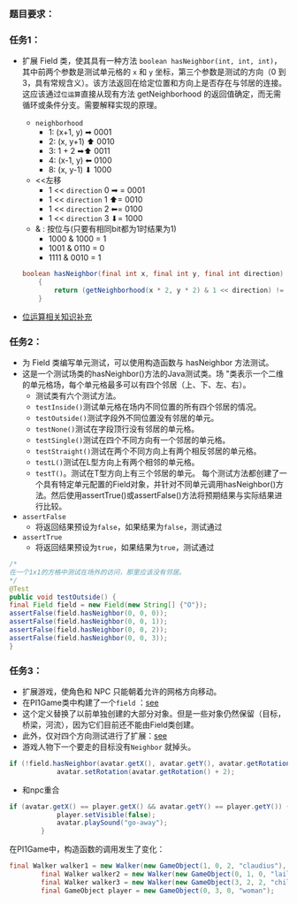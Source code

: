 ### 题目要求：

### 任务1：

- 扩展 Field 类，使其具有一种方法 `boolean hasNeighbor(int, int, int)`，其中前两个参数是测试单元格的 `x` 和 `y` 坐标，第三个参数是测试的方向（0 到 3，具有常规含义）。该方法返回在给定位置和方向上是否存在与邻居的连接。这应该通过`位运算`直接从现有方法 getNeighborhood 的返回值确定，而无需循环或条件分支。需要解释实现的原理。
    - `neighborhood`
        - 1: (x+1, y)  ➡     0001
        - 2: (x, y+1)  ⬆     0010
        - 3: 1 + 2    ➡⬆  0011
        - 4: (x-1, y)   ⬅     0100
        - 8: (x, y-1)   ⬇     1000
    - <<左移
        - 1 << `direction` 0 ➡ = 0001
        - 1 << `direction` 1 ⬆= 0010
        - 1 << `direction` 2 ⬅= 0100
        - 1 << `direction` 3 ⬇= 1000
    - & : 按位与(只要有相同bit都为1时结果为1)
        - 1000 & 1000 = 1
        - 1001 & 0110 = 0
        - 1111 & 0010 = 1
    
    ```java
    boolean hasNeighbor(final int x, final int y, final int direction)
        {
            return (getNeighborhood(x * 2, y * 2) & 1 << direction) != 0;
        }
    ```
    
- [位运算相关知识补充](https://www.runoob.com/w3cnote/bit-operation.html)

### 任务2：

- 为 Field 类编写单元测试，可以使用构造函数与 hasNeighbor 方法测试。
- 这是一个测试场类的hasNeighbor()方法的Java测试类。场 "类表示一个二维的单元格场，每个单元格最多可以有四个邻居（上、下、左、右）。
    - 测试类有六个测试方法。
    - `testInside()`测试单元格在场内不同位置的所有四个邻居的情况。
    - `testOutside()`测试字段外不同位置没有邻居的单元。
    - `testNone()`测试在字段顶行没有邻居的单元格。
    - `testSingle()`测试在四个不同方向有一个邻居的单元格。
    - `testStraight()`测试在两个不同方向上有两个相反邻居的单元格。
    - `testL()`测试在L型方向上有两个相邻的单元格。
    - `testT()`。测试在T型方向上有三个邻居的单元。
    每个测试方法都创建了一个具有特定单元配置的Field对象，并针对不同单元调用hasNeighbor()方法。然后使用assertTrue()或assertFalse()方法将预期结果与实际结果进行比较。
- `assertFalse`
    - 将返回结果预设为`false`，如果结果为`false`，测试通过
- `assertTrue`
    - 将返回结果预设为`true`，如果结果为`true`，测试通过

```java
/*
在一个1x1的方格中测试在场外的访问，那里应该没有邻居。
*/
@Test
public void testOutside() {
final Field field = new Field(new String[] {"O"});
assertFalse(field.hasNeighbor(0, 0, 0));
assertFalse(field.hasNeighbor(0, 0, 1));
assertFalse(field.hasNeighbor(0, 0, 2));
assertFalse(field.hasNeighbor(0, 0, 3));
}
```

### 任务3：

- 扩展游戏，使角色和 NPC 只能朝着允许的网格方向移动。
- 在PI1Game类中构建了一个`field` ：[see](https://github.com/Liiiiilyy/Uebung6/blob/e15af90ce1cda583f326d31e59793742dd6af7c9/src/PI1Game.java#L17)
- 这个定义替换了以前单独创建的大部分对象。但是一些对象仍然保留（目标，桥梁，河流），因为它们目前还不能由Field类创建。
- 此外，仅对四个方向测试进行了扩展：[see](https://github.com/Liiiiilyy/Uebung6/blob/e15af90ce1cda583f326d31e59793742dd6af7c9/src/PI1Game.java#L38)
- 游戏人物下一个要走的目标没有`Neighbor` 就掉头。

```java
if (!field.hasNeighbor(avatar.getX(), avatar.getY(), avatar.getRotation())) {
            avatar.setRotation(avatar.getRotation() + 2);
```

- 和npc重合

```java
if (avatar.getX() == player.getX() && avatar.getY() == player.getY()) {
            player.setVisible(false);
            avatar.playSound("go-away");
        }
```

在PI1Game中，构造函数的调用发生了变化：

```java
final Walker walker1 = new Walker(new GameObject(1, 0, 2, "claudius"), field);
        final Walker walker2 = new Walker(new GameObject(0, 1, 0, "laila"), field);
        final Walker walker3 = new Walker(new GameObject(3, 2, 2, "child"), field);
        final GameObject player = new GameObject(0, 3, 0, "woman");

```
